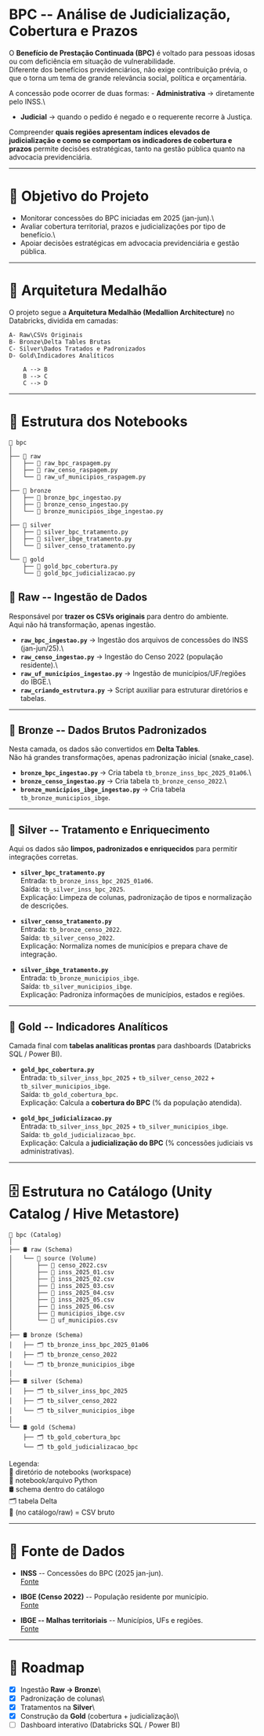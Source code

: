 # BPC -- Análise de Judicialização, Cobertura e Prazos

O **Benefício de Prestação Continuada (BPC)** é voltado para pessoas
idosas ou com deficiência em situação de vulnerabilidade.\
Diferente dos benefícios previdenciários, não exige contribuição prévia,
o que o torna um tema de grande relevância social, política e
orçamentária.

A concessão pode ocorrer de duas formas: - **Administrativa** →
diretamente pelo INSS.\
- **Judicial** → quando o pedido é negado e o requerente recorre à
Justiça.

Compreender **quais regiões apresentam índices elevados de
judicialização e como se comportam os indicadores de cobertura e
prazos** permite decisões estratégicas, tanto na gestão pública quanto
na advocacia previdenciária.

------------------------------------------------------------------------

# 🎯 Objetivo do Projeto

-   Monitorar concessões do BPC iniciadas em 2025 (jan-jun).\
-   Avaliar cobertura territorial, prazos e judicializações por tipo de
    benefício.\
-   Apoiar decisões estratégicas em advocacia previdenciária e gestão
    pública.

------------------------------------------------------------------------

# 🧩 Arquitetura Medalhão

O projeto segue a **Arquitetura Medalhão (Medallion Architecture)** no Databricks, dividida em camadas:

```plaintext
A- Raw\CSVs Originais
B- Bronze\Delta Tables Brutas
C- Silver\Dados Tratados e Padronizados
D- Gold\Indicadores Analíticos

    A --> B
    B --> C
    C --> D

```

------------------------------------------------------------------------

# 📂 Estrutura dos Notebooks
``` plaintext
📂 bpc
│
├── 📂 raw
│   ├── 📄 raw_bpc_raspagem.py
│   ├── 📄 raw_censo_raspagem.py
│   └── 📄 raw_uf_municipios_raspagem.py
│
├── 📂 bronze
│   ├── 📄 bronze_bpc_ingestao.py
│   ├── 📄 bronze_censo_ingestao.py
│   └── 📄 bronze_municipios_ibge_ingestao.py
│
├── 📂 silver
│   ├── 📄 silver_bpc_tratamento.py
│   ├── 📄 silver_ibge_tratamento.py
│   └── 📄 silver_censo_tratamento.py
│
└── 📂 gold
    ├── 📄 gold_bpc_cobertura.py
    └── 📄 gold_bpc_judicializacao.py
```
## 🔹 Raw -- Ingestão de Dados

Responsável por **trazer os CSVs originais** para dentro do ambiente.\
Aqui não há transformação, apenas ingestão.

-   **`raw_bpc_ingestao.py`** → Ingestão dos arquivos de concessões do
    INSS (jan-jun/25).\
-   **`raw_censo_ingestao.py`** → Ingestão do Censo 2022 (população
    residente).\
-   **`raw_uf_municipios_ingestao.py`** → Ingestão de
    municípios/UF/regiões do IBGE.\
-   **`raw_criando_estrutura.py`** → Script auxiliar para estruturar
    diretórios e tabelas.

------------------------------------------------------------------------

## 🔹 Bronze -- Dados Brutos Padronizados

Nesta camada, os dados são convertidos em **Delta Tables**.\
Não há grandes transformações, apenas padronização inicial (snake_case).

-   **`bronze_bpc_ingestao.py`** → Cria tabela
    `tb_bronze_inss_bpc_2025_01a06`.\
-   **`bronze_censo_ingestao.py`** → Cria tabela
    `tb_bronze_censo_2022`.\
-   **`bronze_municipios_ibge_ingestao.py`** → Cria tabela
    `tb_bronze_municipios_ibge`.

------------------------------------------------------------------------

## 🔹 Silver -- Tratamento e Enriquecimento

Aqui os dados são **limpos, padronizados e enriquecidos** para permitir
integrações corretas.

-   **`silver_bpc_tratamento.py`**\
    Entrada: `tb_bronze_inss_bpc_2025_01a06`.\
    Saída: `tb_silver_inss_bpc_2025`.\
    Explicação: Limpeza de colunas, padronização de tipos e normalização
    de descrições.

-   **`silver_censo_tratamento.py`**\
    Entrada: `tb_bronze_censo_2022`.\
    Saída: `tb_silver_censo_2022`.\
    Explicação: Normaliza nomes de municípios e prepara chave de
    integração.

-   **`silver_ibge_tratamento.py`**\
    Entrada: `tb_bronze_municipios_ibge`.\
    Saída: `tb_silver_municipios_ibge`.\
    Explicação: Padroniza informações de municípios, estados e regiões.

------------------------------------------------------------------------

## 🔹 Gold -- Indicadores Analíticos

Camada final com **tabelas analíticas prontas** para dashboards
(Databricks SQL / Power BI).

-   **`gold_bpc_cobertura.py`**\
    Entrada: `tb_silver_inss_bpc_2025` + `tb_silver_censo_2022` +
    `tb_silver_municipios_ibge`.\
    Saída: `tb_gold_cobertura_bpc`.\
    Explicação: Calcula a **cobertura do BPC** (% da população
    atendida).

-   **`gold_bpc_judicializacao.py`**\
    Entrada: `tb_silver_inss_bpc_2025` + `tb_silver_municipios_ibge`.\
    Saída: `tb_gold_judicializacao_bpc`.\
    Explicação: Calcula a **judicialização do BPC** (% concessões
    judiciais vs administrativas).



------------------------------------------------------------------------

# 🗄️ Estrutura no Catálogo (Unity Catalog / Hive Metastore)

    🏦 bpc (Catalog)
    │
    ├── 🛢️ raw (Schema)
    │   └── 📂 source (Volume)
    │       ├── 📄 censo_2022.csv
    │       ├── 📄 inss_2025_01.csv 
    │       ├── 📄 inss_2025_02.csv
    │       ├── 📄 inss_2025_03.csv
    │       ├── 📄 inss_2025_04.csv
    │       ├── 📄 inss_2025_05.csv
    │       ├── 📄 inss_2025_06.csv
    │       ├── 📄 municipios_ibge.csv
    │       └── 📄 uf_municipios.csv
    │
    ├── 🛢️ bronze (Schema)
    │   ├── 🗂️ tb_bronze_inss_bpc_2025_01a06
    │   ├── 🗂️ tb_bronze_censo_2022
    │   └── 🗂️ tb_bronze_municipios_ibge
    │
    ├── 🛢️ silver (Schema)
    │   ├── 🗂️ tb_silver_inss_bpc_2025
    │   ├── 🗂️ tb_silver_censo_2022
    │   └── 🗂️ tb_silver_municipios_ibge
    │
    └── 🛢️ gold (Schema)
        ├── 🗂️ tb_gold_cobertura_bpc
        └── 🗂️ tb_gold_judicializacao_bpc

Legenda:\
📂 diretório de notebooks (workspace)\
📄 notebook/arquivo Python\
🛢️ schema dentro do catálogo\
🗂️ tabela Delta\
📄 (no catálogo/raw) = CSV bruto

------------------------------------------------------------------------

# 📑 Fonte de Dados

-   **INSS** -- Concessões do BPC (2025 jan-jun).\
    [Fonte](https://dadosabertos.inss.gov.br/dataset/beneficios-concedidos-plano-de-dados-abertos-jun-2023-a-jun-2025)

-   **IBGE (Censo 2022)** -- População residente por município.\
    [Fonte](https://www.ibge.gov.br/estatisticas/sociais/trabalho/22827-censo-demografico-2022.html?=&t=downloads/)

-   **IBGE -- Malhas territoriais** -- Municípios, UFs e regiões.\
    [Fonte](https://www.ibge.gov.br/geociencias/organizacao-do-territorio/malhas-territoriais/15774-malhas.html/)

------------------------------------------------------------------------

# 🚀 Roadmap

-   [x] Ingestão **Raw → Bronze**\
-   [x] Padronização de colunas\
-   [x] Tratamentos na **Silver**\
-   [x] Construção da **Gold** (cobertura + judicialização)\
-   [ ] Dashboard interativo (Databricks SQL / Power BI)
